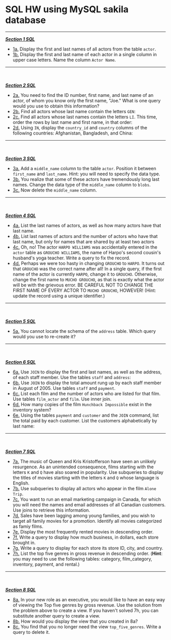 # SQL HW using MySQL sakila database
***
[_**Section 1 SQL**_](./SQL-No_01)
  * [1a.](./SQL-No_01/SQL_1a.sql)  Display the first and last names of all actors from the table `actor`. 
  * [1b.](./SQL-No_01/SQL_1b.sql)  Display the first and last name of each actor in a single column in upper case letters. Name the column `Actor Name`.
***
<br></br>
[_**Section 2 SQL**_](./SQL-No_02)
  * [2a.](./SQL-No_02/SQL_2a.sql)  You need to find the ID number, first name, and last name of an actor, of whom you know only the first name, "Joe." What is one query would you use to obtain this information?  	
  * [2b.](./SQL-No_02/SQL_2b.sql)  Find all actors whose last name contain the letters `GEN`:  	
  * [2c.](./SQL-No_02/SQL_2c.sql)  Find all actors whose last names contain the letters `LI`. This time, order the rows by last name and first name, in that order:
  * [2d.](./SQL-No_02/SQL_2d.sql)  Using `IN`, display the `country_id` and `country` columns of the following countries: Afghanistan, Bangladesh, and China:
***
<br></br>
[_**Section 3 SQL**_](./SQL-No_03)
  * [3a.](./SQL-No_03/SQL_3a.sql)  Add a `middle_name` column to the table `actor`. Position it between `first_name` and `last_name`. Hint: you will need to specify the data type.  	
  * [3b.](./SQL-No_03/SQL_3b.sql)  You realize that some of these actors have tremendously long last names. Change the data type of the `middle_name` column to `blobs`.
  * [3c.](./SQL-No_03/SQL_3c.sql)  Now delete the `middle_name` column.
***
<br></br>
[_**Section 4 SQL**_](./SQL-No_04)
  * [4a.](./SQL-No_04/SQL_4a.sql)  List the last names of actors, as well as how many actors have that last name.  	
  * [4b.](./SQL-No_04/SQL_4b.sql)  List last names of actors and the number of actors who have that last name, but only for names that are shared by at least two actors  	
  * [4c.](./SQL-No_04/SQL_4c.sql)  Oh, no! The actor `HARPO WILLIAMS` was accidentally entered in the `actor` table as `GROUCHO WILLIAMS`, the name of Harpo's second cousin's husband's yoga teacher. Write a query to fix the record.  	
  * [4d.](./SQL-No_04/SQL_4d.sql)  Perhaps we were too hasty in changing `GROUCHO` to `HARPO`. It turns out that `GROUCHO` was the correct name after all! In a single query, if the first name of the actor is currently `HARPO`, change it to `GROUCHO`. Otherwise, change the first name to `MUCHO GROUCHO`, as that is exactly what the actor will be with the grievous error. BE CAREFUL NOT TO CHANGE THE FIRST NAME OF EVERY ACTOR TO `MUCHO GROUCHO`, HOWEVER! (Hint: update the record using a unique identifier.)
***
<br></br>
[_**Section 5 SQL**_](./SQL-No_05)
  * [5a.](./SQL-No_05/SQL_5a.sql)  You cannot locate the schema of the `address` table. Which query would you use to re-create it? 
***
<br></br> 
[_**Section 6 SQL**_](./SQL-No_06)
  * [6a.](./SQL-No_06/SQL_6a.sql)  Use `JOIN` to display the first and last names, as well as the address, of each staff member. Use the tables `staff` and `address`:
  * [6b.](./SQL-No_06/SQL_6b.sql)  Use `JOIN` to display the total amount rung up by each staff member in August of 2005. Use tables `staff` and `payment`.   	
  * [6c.](./SQL-No_06/SQL_6c.sql)  List each film and the number of actors who are listed for that film. Use tables `film_actor` and `film`. Use inner join.  	
  * [6d.](./SQL-No_06/SQL_6d.sql)  How many copies of the film `Hunchback Impossible` exist in the inventory system?
  * [6e.](./SQL-No_06/SQL_6e.sql)  Using the tables `payment` and `customer` and the `JOIN` command, list the total paid by each customer. List the customers alphabetically by last name:
***
<br></br>
[_**Section 7 SQL**_](./SQL-No_07)
  * [7a.](./SQL-No_07/SQL_7a.sql)  The music of Queen and Kris Kristofferson have seen an unlikely resurgence. As an unintended consequence, films starting with the letters `K` and `Q` have also soared in popularity. Use subqueries to display the titles of movies starting with the letters `K` and `Q` whose language is English. 
  * [7b.](./SQL-No_07/SQL_7b.sql)  Use subqueries to display all actors who appear in the film `Alone Trip`.   
  * [7c.](./SQL-No_07/SQL_7c.sql)  You want to run an email marketing campaign in Canada, for which you will need the names and email addresses of all Canadian customers. Use joins to retrieve this information.
  * [7d.](./SQL-No_07/SQL_7d.sql)  Sales have been lagging among young families, and you wish to target all family movies for a promotion. Identify all movies categorized as famiy films.
  * [7e.](./SQL-No_07/SQL_7e.sql)  Display the most frequently rented movies in descending order.  	
  * [7f.](./SQL-No_07/SQL_7f.sql)  Write a query to display how much business, in dollars, each store brought in.
  * [7g.](./SQL-No_07/SQL_7g.sql)  Write a query to display for each store its store ID, city, and country.  	
  * [7h.](./SQL-No_07/SQL_7h.sql)  List the top five genres in gross revenue in descending order. (**Hint**: you may need to use the following tables: category, film_category, inventory, payment, and rental.)
***
<br></br>
[_**Section 8 SQL**_](./SQL-No_08)
  * [8a.](./SQL-No_08/SQL_8a.sql)  In your new role as an executive, you would like to have an easy way of viewing the Top five genres by gross revenue. Use the solution from the problem above to create a view. If you haven't solved 7h, you can substitute another query to create a view.  	
  * [8b.](./SQL-No_08/SQL_8b.sql)  How would you display the view that you created in 8a?
  * [8c.](./SQL-No_08/SQL_8c.sql)  You find that you no longer need the view `top_five_genres`. Write a query to delete it.
